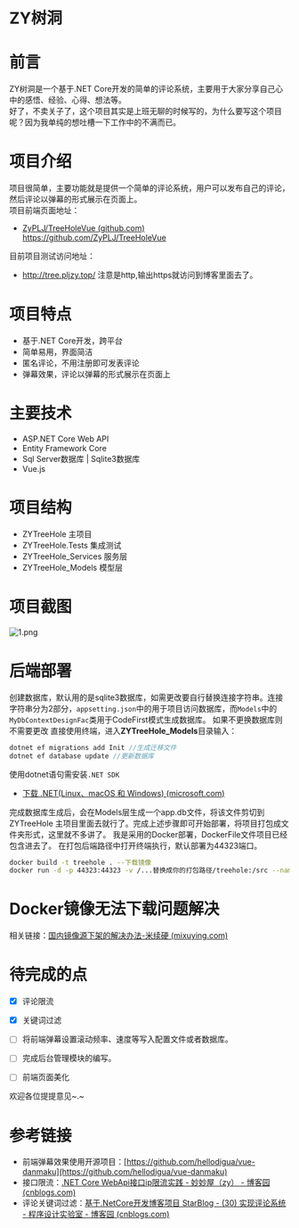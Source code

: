 # ZY树洞
# 前言
ZY树洞是一个基于.NET Core开发的简单的评论系统，主要用于大家分享自己心中的感悟、经验、心得、想法等。  
好了，不卖关子了，这个项目其实是上班无聊的时候写的，为什么要写这个项目呢？因为我单纯的想吐槽一下工作中的不满而已。

# 项目介绍
项目很简单，主要功能就是提供一个简单的评论系统，用户可以发布自己的评论，然后评论以弹幕的形式展示在页面上。  
项目前端页面地址：
- [ZyPLJ/TreeHoleVue (github.com)](https://github.com/ZyPLJ/TreeHoleVue) https://github.com/ZyPLJ/TreeHoleVue

目前项目测试访问地址：
- http://tree.pljzy.top/ 注意是http,输出https就访问到博客里面去了。


# 项目特点
- 基于.NET Core开发，跨平台
- 简单易用，界面简洁
- 匿名评论，不用注册即可发表评论
- 弹幕效果，评论以弹幕的形式展示在页面上

# 主要技术
- ASP.NET Core Web API
- Entity Framework Core
- Sql Server数据库 | Sqlite3数据库
- Vue.js
# 项目结构
- ZYTreeHole 主项目
- ZYTreeHole.Tests 集成测试
- ZYTreeHole_Services 服务层
- ZYTreeHole_Models 模型层
# 项目截图
![1.png](https://www.pljzy.top/media/photofraphy/1dd68d7f25886dac.jpg)
# 后端部署
创建数据库，默认用的是sqlite3数据库，如需更改要自行替换连接字符串。连接字符串分为2部分，`appsetting.json`中的用于项目访问数据库，而`Models`中的`MyDbContextDesignFac`类用于CodeFirst模式生成数据库。
如果不更换数据库则不需要更改
直接使用终端，进入**ZYTreeHole_Models**目录输入：
``` C#
dotnet ef migrations add Init //生成迁移文件
dotnet ef database update //更新数据库
```
使用dotnet语句需安装`.NET SDK`
- [下载 .NET(Linux、macOS 和 Windows) (microsoft.com)](https://dotnet.microsoft.com/zh-cn/download)


完成数据库生成后，会在Models层生成一个app.db文件，将该文件剪切到ZYTreeHole 主项目里面去就行了。完成上述步骤即可开始部署，将项目打包成文件夹形式，这里就不多讲了。
我是采用的Docker部署，DockerFile文件项目已经包含进去了。
在打包后端路径中打开终端执行，默认部署为44323端口。
``` sh
docker build -t treehole . --下载镜像
docker run -d -p 44323:44323 -v /...替换成你的打包路径/treehole:/src --name treehole treehole --创建容器
```
# Docker镜像无法下载问题解决
相关链接：[国内镜像源下架的解决办法-米续硬 (mixuying.com)](https://mixuying.com/archives/1719753069678)

# 待完成的点
- [x] 评论限流
- [x] 关键词过滤

- [ ] 将前端弹幕设置滚动频率、速度等写入配置文件或者数据库。
- [ ] 完成后台管理模块的编写。
- [ ] 前端页面美化

欢迎各位提提意见~.~
# 参考链接
- 前端弹幕效果使用开源项目：[https://github.com/hellodigua/vue-danmaku](https://github.com/hellodigua/vue-danmaku)
- 接口限流：[.NET Core WebApi接口ip限流实践 - 妙妙屋（zy） - 博客园 (cnblogs.com)](https://www.cnblogs.com/ZYPLJ/p/17243389.html)
- 评论关键词过滤：[基于.NetCore开发博客项目 StarBlog - (30) 实现评论系统 - 程序设计实验室 - 博客园 (cnblogs.com)](https://www.cnblogs.com/deali/p/17910094.html#%E5%B0%8F%E7%AE%A1%E5%AE%B6%E5%AE%A1%E6%A0%B8)